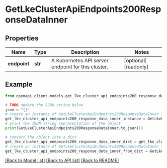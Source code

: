 # GetLkeClusterApiEndpoints200ResponseDataInner


## Properties

Name | Type | Description | Notes
------------ | ------------- | ------------- | -------------
**endpoint** | **str** | A Kubernetes API server endpoint for this cluster. | [optional] [readonly] 

## Example

```python
from openapi_client.models.get_lke_cluster_api_endpoints200_response_data_inner import GetLkeClusterApiEndpoints200ResponseDataInner

# TODO update the JSON string below
json = "{}"
# create an instance of GetLkeClusterApiEndpoints200ResponseDataInner from a JSON string
get_lke_cluster_api_endpoints200_response_data_inner_instance = GetLkeClusterApiEndpoints200ResponseDataInner.from_json(json)
# print the JSON string representation of the object
print(GetLkeClusterApiEndpoints200ResponseDataInner.to_json())

# convert the object into a dict
get_lke_cluster_api_endpoints200_response_data_inner_dict = get_lke_cluster_api_endpoints200_response_data_inner_instance.to_dict()
# create an instance of GetLkeClusterApiEndpoints200ResponseDataInner from a dict
get_lke_cluster_api_endpoints200_response_data_inner_from_dict = GetLkeClusterApiEndpoints200ResponseDataInner.from_dict(get_lke_cluster_api_endpoints200_response_data_inner_dict)
```
[[Back to Model list]](../README.md#documentation-for-models) [[Back to API list]](../README.md#documentation-for-api-endpoints) [[Back to README]](../README.md)


